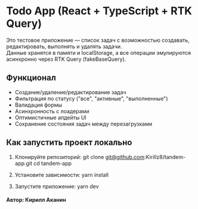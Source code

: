 # Todo App (React + TypeScript + RTK Query)

Это тестовое приложение — список задач с возможностью создавать, редактировать, выполнять и удалять задачи.  
Данные хранятся в памяти и localStorage, а все операции эмулируются асинхронно через RTK Query (fakeBaseQuery).

## Функционал
- Создание/удаление/редактирование задач
- Фильтрация по статусу ("все", "активные", "выполненные")
- Валидация формы
- Асинхронность с лоадерами
- Оптимистичные апдейты UI
- Сохранение состояния задач между перезагрузками

## Как запустить проект локально

1. Клонируйте репозиторий:
   git clone git@github.com:Kirillz8/tandem-app.git
   cd tandem-app
   
2. Установите зависимости:
   yarn install

3. Запустите приложение:
    yarn dev

#### Автор: Кирилл Аканин
